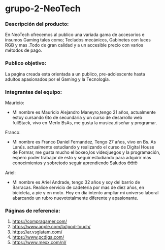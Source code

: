 # grupo-2-NeoTech

### Descripción del producto:
  En NeoTech ofrecemos al publico una variada gama de accesorios e insumos Gaming tales como; Teclados mecánicos, Gabinetes con luces RGB y mas .Todo de gran calidad y a un
accesible precio con varios métodos de pago.

### Publico objetivo:
  La pagina creada esta orientada a un publico,
pre-adolescente hasta adultos apasionados por el Gaming y la Tecnologia.

### Integrantes del equipo:

Mauricio:
 - Mi nombre es Mauricio Alejandro Maneyro,tengo 21 años, actualmente estoy cursando 6to de secundaria y un curso de desarrollo web fullStack, vivo en Merlo BsAs, me gusta la musica,diseñar y programar.

Franco:
 - Mi nombre es Franco Daniel Fernandez, Tengo 27 años, vivo en Bs. As Lanús.
actualmente estudiando y realizando el curso de Digital House de Formar, me gusta mucho el boxeo,los videojuegos y la programación,
espero poder trabajar de esto y seguir estudiando para adquirir mas conocimientos y sobretodo seguir aprendiendo
Saludos 🤓🤓🤓

Ariel:
 - Mi nombre es Ariel Andrade, tengo 32 años y soy del barrio de Barracas. Realice servicio de cadeteria por mas de diez años, en bicicleta, a pie y en moto. Hoy en dia intento ampliar mi universo laboral abarcando un rubro nuevototalmente diferente y apasionante.

### Páginas de referencia:
 1. <https://compragamer.com/>
 2. https://www.apple.com/la/ipod-touch/
 3. https://ar.vsglatam.com/
 4. https://www.pcdiga.com/
 5. https://www.mexx.com/nl/
